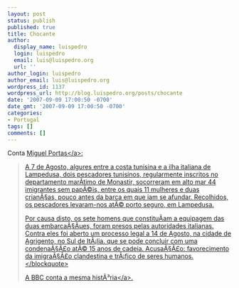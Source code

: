 ```yaml
---
layout: post
status: publish
published: true
title: Chocante
author:
  display_name: luispedro
  login: luispedro
  email: luis@luispedro.org
  url: ''
author_login: luispedro
author_email: luis@luispedro.org
wordpress_id: 1137
wordpress_url: http://blog.luispedro.org/posts/chocante
date: '2007-09-09 17:00:50 -0700'
date_gmt: '2007-09-09 17:00:50 -0700'
categories:
- Portugal
tags: []
comments: []
---
```

<p>Conta <a href="http:&#47;&#47;www.miguelportas.net&#47;blog&#47;?p=141">Miguel Portas<&#47;a>:</p>
<blockquote><p>A 7 de Agosto, algures entre a costa tunisina e a ilha italiana de Lampedusa, dois pescadores tunisinos, regularmente inscritos no departamento mar&Atilde;&shy;timo de Monastir, socorreram em alto mar 44 imigrantes sem pap&Atilde;&copy;is, entre os quais 11 mulheres e duas crian&Atilde;&sect;as, pouco antes da barca em que iam se afundar. Recolhidos, os pescadores levaram-nos at&Atilde;&copy; porto seguro, em Lampedusa.</p>
<p>Por causa disto, os sete homens que constitu&Atilde;&shy;am a equipagem das duas embarca&Atilde;&sect;&Atilde;&micro;es, foram presos pelas autoridades italianas. Contra eles foi aberto um processo legal a 14 de Agosto, na cidade de Agrigento, no Sul de It&Atilde;&iexcl;lia. que se pode concluir com uma condena&Atilde;&sect;&Atilde;&pound;o at&Atilde;&copy; 15 anos de cadeia. Acusa&Atilde;&sect;&Atilde;&pound;o: favorecimento da imigra&Atilde;&sect;&Atilde;&pound;o clandestina e tr&Atilde;&iexcl;fico de seres humanos. <&#47;blockquote></p>
<p>A BBC <a href="http:&#47;&#47;news.bbc.co.uk&#47;2&#47;hi&#47;europe&#47;6979715.stm">conta a mesma hist&Atilde;&sup3;ria<&#47;a>.</p>
